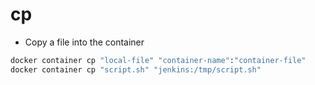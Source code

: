 # cp

- Copy a file into the container

```sh
docker container cp "local-file" "container-name":"container-file"
docker container cp "script.sh" "jenkins:/tmp/script.sh"
```

